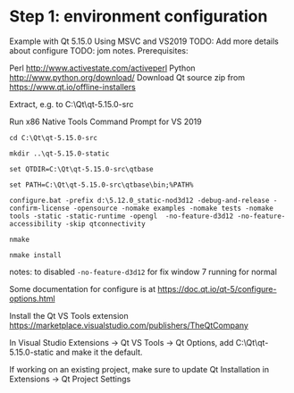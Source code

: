 # Step 1:  environment configuration



Example with Qt 5.15.0
Using MSVC and VS2019
TODO: Add more details about configure
TODO: jom notes.
Prerequisites:

Perl http://www.activestate.com/activeperl
Python http://www.python.org/download/
Download Qt source zip from https://www.qt.io/offline-installers



Extract, e.g. to C:\Qt\qt-5.15.0-src

Run x86 Native Tools Command Prompt for VS 2019

`cd C:\Qt\qt-5.15.0-src`

`mkdir ..\qt-5.15.0-static`

`set QTDIR=C:\Qt\qt-5.15.0-src\qtbase`

`set PATH=C:\Qt\qt-5.15.0-src\qtbase\bin;%PATH%`

`configure.bat -prefix d:\5.12.0_static-nod3d12 -debug-and-release -confirm-license -opensource -nomake examples -nomake tests -nomake tools -static -static-runtime -opengl  -no-feature-d3d12 -no-feature-accessibility -skip qtconnectivity`

`nmake`

`nmake install`



notes: to disabled  `-no-feature-d3d12` for fix window 7 running for normal

Some documentation for configure is at https://doc.qt.io/qt-5/configure-options.html

Install the Qt VS Tools extension https://marketplace.visualstudio.com/publishers/TheQtCompany

In Visual Studio Extensions -> Qt VS Tools -> Qt Options, add C:\Qt\qt-5.15.0-static and make it the default.

If working on an existing project, make sure to update Qt Installation in Extensions -> Qt Project Settings
